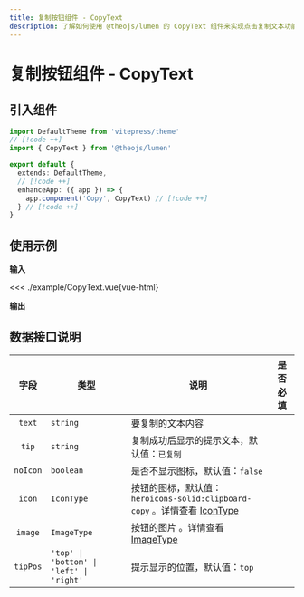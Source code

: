 ```yaml
---
title: 复制按钮组件 - CopyText
description: 了解如何使用 @theojs/lumen 的 CopyText 组件来实现点击复制文本功能。该组件支持自定义图标、提示信息和位置，适用于各种场景，如代码片段、链接等。
---
```


# 复制按钮组件 - CopyText

## 引入组件

```ts [.vitepress/theme/index.ts]
import DefaultTheme from 'vitepress/theme'
// [!code ++]
import { CopyText } from '@theojs/lumen'

export default {
  extends: DefaultTheme,
  // [!code ++]
  enhanceApp: ({ app }) => {
    app.component('Copy', CopyText) // [!code ++]
  } // [!code ++]
}
```

## 使用示例

**输入**

<<< ./example/CopyText.vue{vue-html}

**输出**

<!--@include: ./example/CopyText.vue-->

## 数据接口说明

|   字段   | 类型                                     | 说明                                                                                  | 是否必填              |
| :------: | ---------------------------------------- | ------------------------------------------------------------------------------------- | --------------------- |
|  `text`  | `string`                                 | 要复制的文本内容                                                                      | <Badge text="必填" /> |
|  `tip`   | `string`                                 | 复制成功后显示的提示文本，默认值：`已复制`                                            | <Badge text="可选" /> |
| `noIcon` | `boolean`                                | 是否不显示图标，默认值：`false`                                                       | <Badge text="可选" /> |
|  `icon`  | `IconType`                               | 按钮的图标，默认值：`heroicons-solid:clipboard-copy` 。详情查看 [IconType](#IconType) | <Badge text="可选" /> |
| `image`  | `ImageType`                              | 按钮的图片 。详情查看 [ImageType](#ImageType)                                         | <Badge text="可选" /> |
| `tipPos` | `'top' \| 'bottom' \| 'left' \| 'right'` | 提示显示的位置，默认值：`top`                                                         | <Badge text="可选" /> |

<!--@include: ./type.md-->
